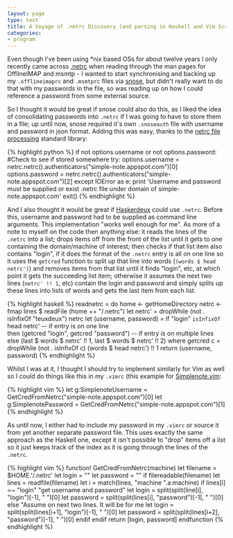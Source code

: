 ```yaml
---
layout: page
type: text
title: A Voyage of .netrc Discovery (and parsing in Haskell and Vim Script)
categories: 
- program
---
```

Even though I've been using \*nix based OSs for about twelve years I only recently came across [.netrc](http://linux.die.net/man/5/netrc) when reading through the man pages for OfflineIMAP and msmtp - I wanted to start synchronising and backing up my `.offlineimaprc` and `.msmtprc` files via [snose](https://github.com/atomicules/snose), but didn't really want to do that with my passwords in the file, so was reading up on how I could reference a password from some external source.

So I thought it would be great if snose could also do this, as I liked the idea of consolidating passwords into `.netrc` if I was going to have to store them in a file; up until now, snose required it's own `.snoseauth` file with username and password in json format. Adding this was easy, thanks to the [netrc file processing](http://docs.python.org/library/netrc.html) standard library:

{% highlight python %}
if not options.username or not options.password:
	#Check to see if stored somewhere
	try:
		options.username = netrc.netrc().authenticators("simple-note.appspot.com")[0]
		options.password = netrc.netrc().authenticators("simple-note.appspot.com")[2]
	except IOError as e:
		print 'Username and password must be supplied or exist .netrc file under domain of simple-note.appspot.com'
		exit()
{% endhighlight %}

And I also  thought it would be great if [Haskerdeux](https://github.com/atomicules/HaskerDeux) could use `.netrc`. Before this, username and password had to be supplied as command line arguments. This implementation "works well enough for me". As more of a note to myself on the code then anything else: it reads the lines of the `.netrc` into a list; drops items off from the front of the list until it gets to one containing the domain/machine of interest; then checks if that list item also contains "login", if it does the format of the `.netrc` entry is all on one line so it uses the `getcred` function to split up that line into words (`(words $ head netrc')`) and removes items from that list until it finds "login", etc, at which point it gets the succeeding list item; otherwise it assumes the next two lines (`netrc' !! 1`, etc) contain the login and password and simply splits up these lines into lists of words and gets the last item from each list.

{% highlight haskell %}
readnetrc = do
	home <- getHomeDirectory
	netrc <- fmap lines $ readFile (home ++ "/.netrc")
	let netrc' = dropWhile (not . isInfixOf "teuxdeux") netrc
	let (username, password) = if "login" `isInfixOf` head netrc'
		-- if entry is on one line	
		then (getcred "login", getcred "password") 
		-- if entry is on multiple lines
		else (last $ words $ netrc' !! 1, last $ words $ netrc' !! 2)
		where getcred c = dropWhile (not . isInfixOf c) (words $ head netrc') !! 1
	return (username, password)
{% endhighlight %}

Whilst I was at it, I thought I should try to implement similarly for Vim as well so I could do things like this in my `.vimrc` (this example for [Simplenote.vim](https://github.com/mrtazz/simplenote.vim):

{% highlight vim %}
let g:SimplenoteUsername = GetCredFromNetrc("simple-note.appspot.com")[0]
let g:SimplenotePassword = GetCredFromNetrc("simple-note.appspot.com")[1]
{% endhighlight %}

As until now, I either had to include my password in my `.vimrc` or source it from yet another separate password file. This uses exactly the same approach as the Haskell one, except it isn't possible to "drop" items off a list so it just keeps track of the index as it is going through the lines of the `.netrc`. 

{% highlight vim %}
function! GetCredFromNetrc(machine)
	let filename = $HOME.'/.netrc'
	let login = ""
	let password = ""
	if filereadable(filename)
		let lines = readfile(filename)
		let i = match(lines, "machine ".a:machine)
			if lines[i] =~ "login"
				"get username and password"
				let login = split(split(line[i], "login")[-1], " ")[0]
				let password = split(split(lines[i], "password")[-1], " ")[0]
			else 
				"Assume on next two lines. It will be for me
				let login = split(split(lines[i+1], "login")[-1], " ")[0]
				let password = split(split(lines[i+2], "password")[-1], " ")[0]
			endif
	endif
	return [login, password]
endfunction
{% endhighlight %}
